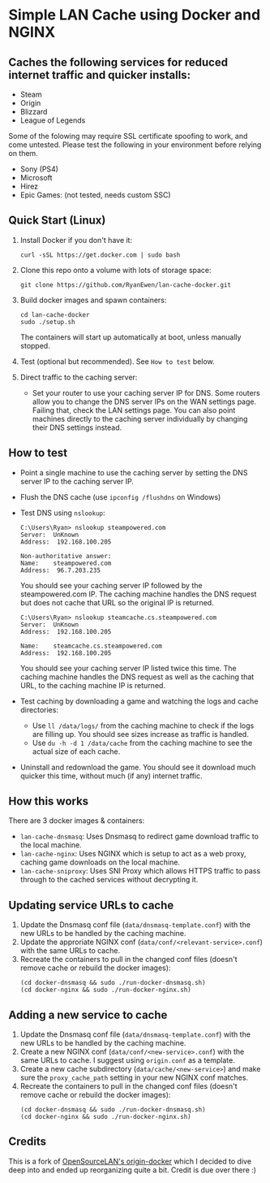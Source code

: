 # Simple LAN Cache using Docker and NGINX

## Caches the following services for reduced internet traffic and quicker installs:
* Steam
* Origin
* Blizzard
* League of Legends

Some of the folowing may require SSL certificate spoofing to work, and come untested. Please test the following in your environment before relying on them.
* Sony (PS4)
* Microsoft
* Hirez
* Epic Games: (not tested, needs custom SSC)

## Quick Start (Linux)
1. Install Docker if you don't have it:

    ```
    curl -sSL https://get.docker.com | sudo bash
    ```

1. Clone this repo onto a volume with lots of storage space:

    ```
    git clone https://github.com/RyanEwen/lan-cache-docker.git
    ```

1. Build docker images and spawn containers:

    ```
    cd lan-cache-docker
    sudo ./setup.sh
    ```

    The containers will start up automatically at boot, unless manually stopped.

1. Test (optional but recommended). See `How to test` below.

1. Direct traffic to the caching server:
    * Set your router to use your caching server IP for DNS.
    Some routers allow you to change the DNS server IPs on the WAN settings page. Failing that, check the LAN settings page. You can also point machines directly to the caching server individually by changing their DNS settings instead.

## How to test
* Point a single machine to use the caching server by setting the DNS server IP to the caching server IP.
* Flush the DNS cache (use `ipconfig /flushdns` on Windows)
* Test DNS using `nslookup`:
    ```
    C:\Users\Ryan> nslookup steampowered.com
    Server:  UnKnown
    Address:  192.168.100.205

    Non-authoritative answer:
    Name:    steampowered.com
    Address:  96.7.203.235
    ```

    You should see your caching server IP followed by the steampowered.com IP. The caching machine handles the DNS request but does not cache that URL so the original IP is returned.

    ```
    C:\Users\Ryan> nslookup steamcache.cs.steampowered.com
    Server:  UnKnown
    Address:  192.168.100.205

    Name:    steamcache.cs.steampowered.com
    Address:  192.168.100.205
    ```

    You should see your caching server IP listed twice this time. The caching machine handles the DNS request as well as the caching that URL, to the caching machine IP is returned.

* Test caching by downloading a game and watching the logs and cache directories:
    * Use `ll /data/logs/` from the caching machine to check if the logs are filling up. You should see sizes increase as traffic is handled.
    * Use `du -h -d 1 /data/cache` from the caching machine to see the actual size of each cache.

* Uninstall and redownload the game. You should see it download much quicker this time, without much (if any) internet traffic.

## How this works
There are 3 docker images & containers:
* `lan-cache-dnsmasq`: Uses Dnsmasq to redirect game download traffic to the local machine.
* `lan-cache-nginx`: Uses NGINX which is setup to act as a web proxy, caching game downloads on the local machine.
* `lan-cache-sniproxy`: Uses SNI Proxy which allows HTTPS traffic to pass through to the cached services without decrypting it.

## Updating service URLs to cache
1. Update the Dnsmasq conf file (`data/dnsmasq-template.conf`) with the new URLs to be handled by the caching machine.
1. Update the approriate NGINX conf (`data/conf/<relevant-service>.conf`) with the same URLs to cache.
1. Recreate the containers to pull in the changed conf files (doesn't remove cache or rebuild the docker images):
    ```
    (cd docker-dnsmasq && sudo ./run-docker-dnsmasq.sh)
    (cd docker-nginx && sudo ./run-docker-nginx.sh)
    ```

## Adding a new service to cache
1. Update the Dnsmasq conf file (`data/dnsmasq-template.conf`) with the new URLs to be handled by the caching machine.
1. Create a new NGINX conf (`data/conf/<new-service>.conf`) with the same URLs to cache. I suggest using `origin.conf` as a template.
1. Create a new cache subdirectory (`data/cache/<new-service>`) and make sure the `proxy_cache_path` setting in your new NGINX conf matches.
1. Recreate the containers to pull in the changed conf files (doesn't remove cache or rebuild the docker images):
    ```
    (cd docker-dnsmasq && sudo ./run-docker-dnsmasq.sh)
    (cd docker-nginx && sudo ./run-docker-nginx.sh)
    ```

## Credits
This is a fork of [OpenSourceLAN's origin-docker](https://github.com/OpenSourceLAN/origin-docker) which I decided to dive deep into and ended up reorganizing quite a bit. Credit is due over there :)
